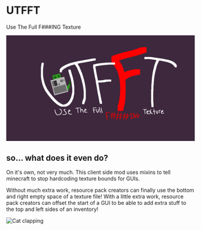 # UTFFT
Use The Full F###ING Texture

![UTFFT Banner](UTFFT_banner.png)

## so... what does it even do?
On it's own, not very much. This client side mod uses mixins to tell minecraft to stop hardcoding texture bounds for GUIs.

Without much extra work, resource pack creators can finally use the bottom and right empty space of a texture file! With a little extra work, resource pack creators can offset the start of a GUI to be able to add extra stuff to the top and left sides of an inventory!

![Cat clapping](https://media.tenor.com/GZskxWx-48UAAAAi/cat-cat-meme.gif)
